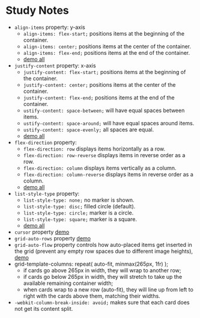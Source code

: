 # Study Notes

- `align-items` property: y-axis
  - `align-items: flex-start;` positions items at the beginning of the container.
  - `align-items: center;` positions items at the center of the container.
  - `align-items: flex-end;` positions items at the end of the container.
  - [demo all](https://www.w3schools.com/cssref/playdemo.php?filename=playcss_align-items)
- `justify-content` property: x-axis
  - `justify-content: flex-start;` positions items at the beginning of the container.
  - `justify-content: center;` positions items at the center of the container.
  - `justify-content: flex-end;` positions items at the end of the container.
  - `ustify-content: space-between;` will have equal spaces between items.
  - `ustify-content: space-around;` will have equal spaces around items.
  - `ustify-content: space-evenly;` all spaces are equal.
  - [demo all](https://www.w3schools.com/cssref/playdemo.php?filename=playcss_justify-content)
- `flex-direction` property:
  - `flex-direction: row` displays items horizontally as a row.
  - `flex-direction: row-reverse` displays items in reverse order as a row.
  - `flex-direction: column` displays items vertically as a column.
  - `flex-direction: column-reverse` displays items in reverse order as a column.
  - [demo all](https://www.w3schools.com/cssref/playdemo.php?filename=playcss_flex-direction&preval=row)
- `list-style-type` property:
  - `list-style-type: none;` no marker is shown.
  - `list-style-type: disc;` filled circle (default).
  - `list-style-type: circle;` marker is a circle.
  - `list-style-type: square;` marker is a square.
  - [demo all](https://www.w3schools.com/cssref/playdemo.php?filename=playcss_list-style-type)
- `cursor` property [demo](https://www.w3schools.com/cssref/tryit.php?filename=trycss_cursor)
- `grid-auto-rows` property [demo](https://www.w3schools.com/cssref/playdemo.php?filename=playcss_grid-auto-rows)
- `grid-auto-flow` property controls how auto-placed items get inserted in the grid (prevent any empty row spaces due to different image heights), [demo](https://www.w3schools.com/cssref/playdemo.php?filename=playcss_grid-auto-flow&preval=dense)
- grid-template-columns: repeat(
  auto-fit,
  minmax(265px, 1fr)
  );
  - if cards go above 265px in width, they will wrap to another row;
  - if cards go below 265px in width, they will stretch to take up the available remaining container width;
  - when cards wrap to a new row (auto-fit), they will line up from left to right with the cards above them, matching their widths.
- `-webkit-column-break-inside: avoid;` makes sure that each card does not get its content split.
